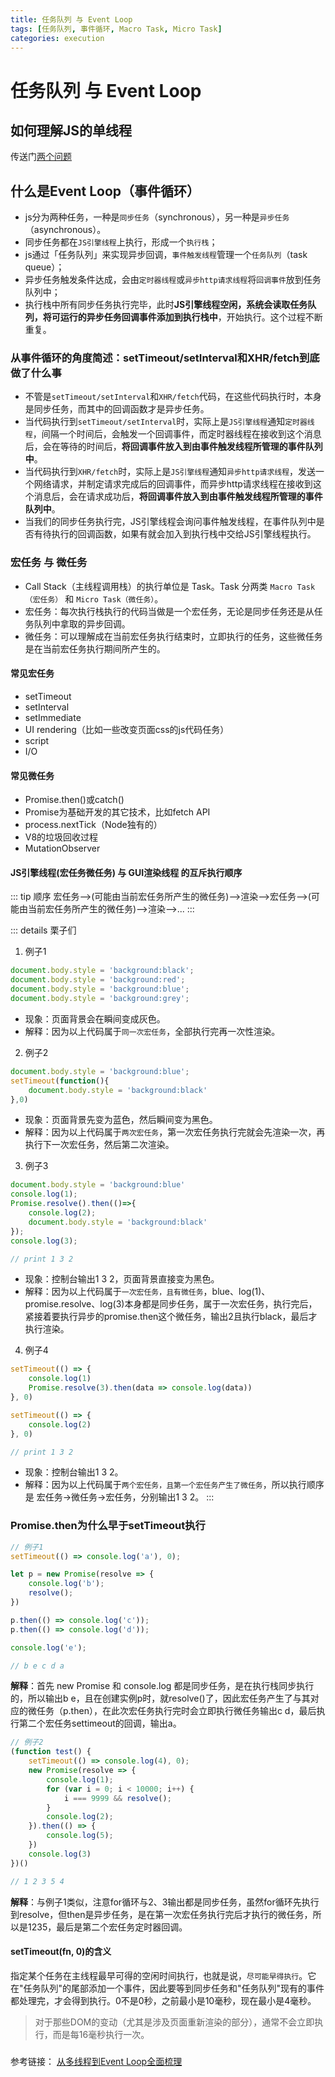 ```yaml
---
title: 任务队列 与 Event Loop
tags: [任务队列, 事件循环, Macro Task, Micro Task]
categories: execution
---
```


# 任务队列 与 Event Loop

## 如何理解JS的单线程
传送门[两个问题](/Question-Bank/browser/browser-mechanism.md#两个问题)

## 什么是Event Loop（事件循环）
- js分为两种任务，一种是`同步任务`（synchronous），另一种是`异步任务`（asynchronous）。
- 同步任务都在`JS引擎线程`上执行，形成一个`执行栈`；
- js通过「任务队列」来实现异步回调，`事件触发线程`管理一个`任务队列`（task queue）；
- 异步任务触发条件达成，会由`定时器线程`或`异步http请求线程`将`回调事件`放到任务队列中；
- 执行栈中所有同步任务执行完毕，此时**JS引擎线程空闲，系统会读取任务队列，将可运行的异步任务回调事件添加到执行栈中**，开始执行。这个过程不断重复。

### 从事件循环的角度简述：setTimeout/setInterval和XHR/fetch到底做了什么事
- 不管是`setTimeout/setInterval`和`XHR/fetch`代码，在这些代码执行时，本身是同步任务，而其中的回调函数才是异步任务。
- 当代码执行到`setTimeout/setInterval`时，实际上是`JS引擎线程`通知`定时器线程`，间隔一个时间后，会触发一个回调事件，而定时器线程在接收到这个消息后，会在等待的时间后，**将回调事件放入到由事件触发线程所管理的事件队列中**。
- 当代码执行到`XHR/fetch`时，实际上是`JS引擎线程`通知`异步http请求线程`，发送一个网络请求，并制定请求完成后的回调事件，而异步http请求线程在接收到这个消息后，会在请求成功后，**将回调事件放入到由事件触发线程所管理的事件队列中**。
- 当我们的同步任务执行完，JS引擎线程会询问事件触发线程，在事件队列中是否有待执行的回调函数，如果有就会加入到执行栈中交给JS引擎线程执行。

### 宏任务 与 微任务
- Call Stack（主线程调用栈）的执行单位是 Task。Task 分两类 `Macro Task（宏任务）` 和 `Micro Task（微任务）`。
- 宏任务：每次执行栈执行的代码当做是一个宏任务，无论是同步任务还是从任务队列中拿取的异步回调。
- 微任务：可以理解成在当前宏任务执行结束时，立即执行的任务，这些微任务是在当前宏任务执行期间所产生的。

#### 常见宏任务
- setTimeout
- setInterval 
- setImmediate
- UI rendering（比如一些改变页面css的js代码任务）
- script
- I/O

#### 常见微任务
- Promise.then()或catch()
- Promise为基础开发的其它技术，比如fetch API
- process.nextTick（Node独有的）
- V8的垃圾回收过程
- MutationObserver

#### JS引擎线程(宏任务微任务) 与 GUI渲染线程 的互斥执行顺序

::: tip 顺序
宏任务-->(可能由当前宏任务所产生的微任务)-->渲染-->宏任务-->(可能由当前宏任务所产生的微任务)-->渲染-->...
:::

::: details 栗子们
1. 例子1
```js
document.body.style = 'background:black';
document.body.style = 'background:red';
document.body.style = 'background:blue';
document.body.style = 'background:grey';
```
- 现象：页面背景会在瞬间变成灰色。
- 解释：因为以上代码属于`同一次宏任务`，全部执行完再一次性渲染。

2. 例子2
```js
document.body.style = 'background:blue';
setTimeout(function(){
    document.body.style = 'background:black'
},0)
```
- 现象：页面背景先变为蓝色，然后瞬间变为黑色。
- 解释：因为以上代码属于`两次宏任务`，第一次宏任务执行完就会先渲染一次，再执行下一次宏任务，然后第二次渲染。

3. 例子3
```js
document.body.style = 'background:blue'
console.log(1);
Promise.resolve().then(()=>{
    console.log(2);
    document.body.style = 'background:black'
});
console.log(3);

// print 1 3 2
```
- 现象：控制台输出1 3 2，页面背景直接变为黑色。
- 解释：因为以上代码属于`一次宏任务，且有微任务`，blue、log(1)、promise.resolve、log(3)本身都是同步任务，属于一次宏任务，执行完后，紧接着要执行异步的promise.then这个微任务，输出2且执行black，最后才执行渲染。

4. 例子4
```js
setTimeout(() => {
    console.log(1)
    Promise.resolve(3).then(data => console.log(data))
}, 0)

setTimeout(() => {
    console.log(2)
}, 0)

// print 1 3 2
```
- 现象：控制台输出1 3 2。
- 解释：因为以上代码属于`两个宏任务，且第一个宏任务产生了微任务`，所以执行顺序是 宏任务->微任务->宏任务，分别输出1 3 2。
:::

### Promise.then为什么早于setTimeout执行
```js
// 例子1
setTimeout(() => console.log('a'), 0);

let p = new Promise(resolve => {
    console.log('b');
    resolve();
})

p.then(() => console.log('c'));
p.then(() => console.log('d'));

console.log('e');

// b e c d a
```

**解释**：首先 new Promise 和 console.log 都是同步任务，是在执行栈同步执行的，所以输出b e，且在创建实例p时，就resolve()了，因此宏任务产生了与其对应的微任务（p.then），在此次宏任务执行完时会立即执行微任务输出c d，最后执行第二个宏任务settimeout的回调，输出a。

```js
// 例子2
(function test() {
    setTimeout(() => console.log(4), 0);
    new Promise(resolve => {
        console.log(1);
        for (var i = 0; i < 10000; i++) {
            i === 9999 && resolve();
        }
        console.log(2);
    }).then(() => {
        console.log(5);
    })
    console.log(3)
})()

// 1 2 3 5 4
```
**解释**：与例子1类似，注意for循环与2、3输出都是同步任务，虽然for循环先执行到resolve，但then是异步任务，是在第一次宏任务执行完后才执行的微任务，所以是1235，最后是第二个宏任务定时器回调。


#### setTimeout(fn, 0)的含义

指定某个任务在主线程最早可得的空闲时间执行，也就是说，`尽可能早得执行`。它在"任务队列"的尾部添加一个事件，因此要等到同步任务和"任务队列"现有的事件都处理完，才会得到执行。0不是0秒，之前最小是10毫秒，现在最小是4毫秒。

> 对于那些DOM的变动（尤其是涉及页面重新渲染的部分），通常不会立即执行，而是每16毫秒执行一次。

###

参考链接：
[从多线程到Event Loop全面梳理](https://juejin.im/post/5d5b4c2df265da03dd3d73e5#heading-11)

